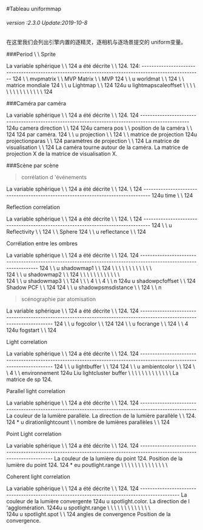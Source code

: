 #Tableau uniformmap

###### *version :2.3.0   Update:2019-10-8*


在这里我们会列出引擎内置的逐精灵，逐相机与逐场景提交的 uniform变量。

###Period \ \ Sprite

La variable sphérique \ \ 124 a été décrite \ \ 124.
124: ------------------------------------------------------------------------------------------------------
124 \ \ mvpmatrix \ \ MVP Matrix \ \ MVP
124 \ \ u worldmat \ \ 124 \ \ matrice mondiale
124 \ \ u Lightmap \ \ 124
124u u lightmapscaleoffset \ \ \ \ \ \ \ \ \ \ \ \ \ \ \ 124


###Caméra par caméra

La variable sphérique \ \ 124 a été décrite \ \ 124.
124 --------------------------------------------------------------------------------------------------
124u camera direction \ \ 124
124u camera pos \ \ position de la caméra \ \ 124
124 par caméra.
124 \ \ u projection \ \ 124 \ \ matrice de projection
124u projectionparas \ \ 124 paramètres de projection \ \ 124
La matrice de visualisation \ \ 124
La caméra tourne autour de la caméra.
La matrice de projection X de la matrice de visualisation X.

###Scène par scène

> corrélation d 'événements

La variable sphérique \ \ 124 a été décrite \ \ 124.
 \ 124 ---------------------------------------------------------------------------------
124u time \ \ 124

Reflection correlation


La variable sphérique \ \ 124 a été décrite \ \ 124.
 \ 124 ---------------------------------------------------------------------------------
124 \ \ u Reflectivity \ \ 124 \ \ Sphere
124 \ \ u reflectance \ \ 124

Corrélation entre les ombres

La variable sphérique \ \ 124 a été décrite \ \ 124.
124 ------------------------------------------------------------------------------------------------------------------
124 \ \ u shadowmap1 \ \ 124 \ \ \ \ \ \ \ \ \ \ \ \ \
124 \ \ u shadowmap2 \ \ 124 \ \ \ \ \ \ \ \ \ \ \ \ \
124 \ \ u shadowmap3 \ \ 124 \ \ \ 4 \ \ 4 \ \ n
124u u shadowpcfoffset \ \ 124 Shadow PCF \ \ 124
124 \ \ u shadowpsmsdistance \ \ 124 \ \ n

> scénographie par atomisation

La variable sphérique \ \ 124 a été décrite \ \ 124.
124 ------------------------------------------------------------------------------------------------------------------------
124 \ \ u fogcolor \ \ 124
124 \ \ u focrange \ \ 124 \ \ 4
124u fogstart \ \ 124

Light correlation


La variable sphérique \ \ 124 a été décrite \ \ 124.
124 ------------------------------------------------------------------------------------------------------------------------
124 \ \ u lightbuffer \ \ 124
124 \ \ u ambientcolor \ \ 124 \ \ 4 \ \ environnement
124u Liu lightcluster buffer \ \ \ \ \ \ \ \ \ \ \ \ \ 
La matrice de sp 124.

Parallel light correlation


La variable sphérique \ \ 124 a été décrite \ \ 124.
124 -----------------------------------------------------------------------------------------------------
La couleur de la lumière parallèle.
La direction de la lumière parallèle \ \ 124.
124 * u dirationlightcount \ \ nombre de lumières parallèles \ \ 124


Point Light correlation


La variable sphérique \ \ 124 a été décrite \ \ 124.
124 ------------------------------------------------------------------------------------------------------------------------
La couleur de la lumière du point 124.
Position de la lumière du point 124.
124 * eu poutlight.range \ \ \ \ \ \ \ \ \ \ \ \ \ \

Coherent light correlation

La variable sphérique \ \ 124 a été décrite \ \ 124.
124 ----------------------------------------------------------------------------------------------
La couleur de la lumière convergente 124u u spotlight.color.
La direction de l 'agglomération.
1244u u spotlight.range \ \ \ \ \ \ \ \ \ \ \ \ \ \
124u u spotlight.spot \ \ 124 angles de convergence
Position de la convergence.


